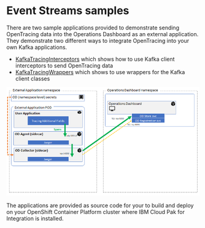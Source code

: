 # Event Streams samples
There are two sample applications provided to demonstrate sending OpenTracing data into the Operations Dashboard as an external application. They demonstrate two different ways to integrate OpenTracing into your own Kafka applications.

* [KafkaTracingInterceptors](KafkaTracingInterceptors/README.md) which shows how to use Kafka client interceptors to send OpenTracing data
* [KafkaTracingWrappers](KafkaTracingWrappers/README.md) which shows to use wrappers for the Kafka client classes

![Master Arch Diagram](images/architecture.png)

The applications are provided as source code for your to build and deploy on your OpenShift Container Platform cluster where IBM Cloud Pak for Integration is installed.
